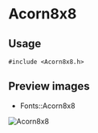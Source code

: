 Acorn8x8
==========

Usage
------

    #include <Acorn8x8.h>

Preview images
--------------
* Fonts::Acorn8x8 

![Acorn8x8](https://raw.githubusercontent.com/Cariad/Acorn8x8/master/Preview/Acorn8x8.png)

